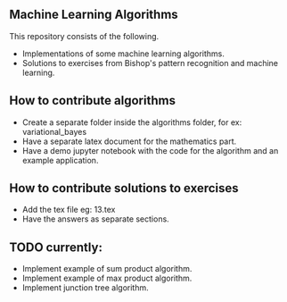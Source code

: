 ## Machine Learning Algorithms
This repository consists of the following.

* Implementations of some machine learning algorithms.
* Solutions to exercises from Bishop's pattern recognition and machine learning.

## How to contribute algorithms
* Create a separate folder inside the algorithms folder, for ex: variational_bayes
* Have a separate latex document for the mathematics part.
* Have a demo jupyter notebook with the code for the algorithm and an example application.

## How to contribute solutions to exercises
* Add the tex file eg: 13.tex
* Have the answers as separate sections.

## TODO currently:
* Implement example of sum product algorithm.
* Implement example of max product algorithm.
* Implement junction tree algorithm.

